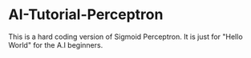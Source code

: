 # AI-Tutorial-Perceptron
This is a hard coding version of Sigmoid Perceptron. It is just for "Hello World" for the A.I beginners.
